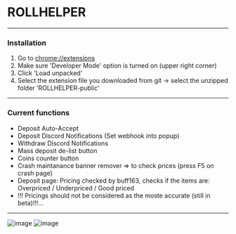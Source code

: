 
# ROLLHELPER

------------
### Installation
1.  Go to [chrome://extensions](chrome://extensions "chrome://extensions")
2.  Make sure 'Developer  Mode' option is turned on (upper right corner)
3.  Click 'Load unpacked'
4.  Select the extension file you downloaded from git -> select the unzipped folder 'ROLLHELPER-public'
------------

### Current functions
- Deposit Auto-Accept
- Deposit Discord Notifications (Set webhook into popup)
- Withdraw Discord Notifications
- Mass deposit de-list button
- Coins counter button
- Crash maintanance banner remover => to check prices (press F5 on crash page)
- Deposit page: Pricing checked by buff163, checks if the items are: Overpriced / Underpriced / Good priced
- !!! Pricings should not be considered as the moste accurate (still in beta)!!!...
------------
![image](https://github.com/ScriptNation/ROLLHELPER-public/assets/43382783/ed2ce107-355a-4cd6-93f2-ead5d34aae1d)
![image](https://github.com/ScriptNation/ROLLHELPER-public/assets/43382783/b9efdab2-99da-4a70-92c2-01c7b8802d20)

